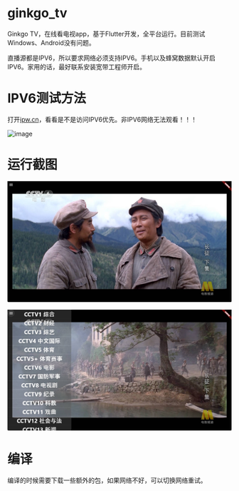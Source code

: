# ginkgo_tv

Ginkgo TV，在线看电视app，基于Flutter开发，全平台运行。目前测试Windows、Android没有问题。

直播源都是IPV6，所以要求网络必须支持IPV6。手机以及蜂窝数据默认开启IPV6。家用的话，最好联系安装宽带工程师开启。

# IPV6测试方法

打开[ipw.cn](https://ipw.cn/)，看看是不是访问IPV6优先。非IPV6网络无法观看！！！

![image](https://github.com/user-attachments/assets/85e71ff6-04c9-4549-948f-7f28a1fa4b9a)

# 运行截图

![Windows](https://github.com/hupo376787/ginkgo_tv/blob/master/screenshot/0.jpg)

![Windows](https://github.com/hupo376787/ginkgo_tv/blob/master/screenshot/1.jpg)

 # 编译

 编译的时候需要下载一些额外的包，如果网络不好，可以切换网络重试。
